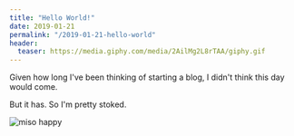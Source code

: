 ```yaml
---
title: "Hello World!"
date: 2019-01-21
permalink: "/2019-01-21-hello-world"
header:
  teaser: https://media.giphy.com/media/2AilMg2L8rTAA/giphy.gif
---
```

Given how long I've been thinking of starting a blog, I didn't think this day would come.

But it has. So I'm pretty stoked.

![miso happy](https://media.giphy.com/media/2AilMg2L8rTAA/giphy.gif)
